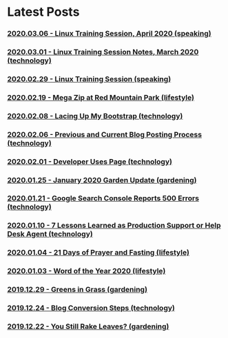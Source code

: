 ﻿---
date: 2019-12-22
description: Information about this blog and Kenny Robinson.
author: Kenny Robinson
---

# Latest Posts

### [2020.03.06 - Linux Training Session, April 2020 (speaking)](/speaking/2020.03.06-linux-training-session-april-2020) 
### [2020.03.01 - Linux Training Session Notes, March 2020 (technology)](/technology/2020.03.01-linux-training-session) 
### [2020.02.29 - Linux Training Session (speaking)](/speaking/2020.02.29-linux-training-session) 
### [2020.02.19 - Mega Zip at Red Mountain Park (lifestyle)](/lifestyle/2020.02.19-mega-zip-at-red-mountain-park) 
### [2020.02.08 - Lacing Up My Bootstrap (technology)](/technology/2020.02.08-lacing-up-my-bootstrap) 
### [2020.02.06 - Previous and Current Blog Posting Process (technology)](/technology/2020.02.06-previous-and-current-blog-posting-process) 
### [2020.02.01 - Developer Uses Page (technology)](/technology/2020.02.01-developer-uses-page) 
### [2020.01.25 - January 2020 Garden Update (gardening)](/gardening/2020.01.25-january-2020-garden-update) 
### [2020.01.21 - Google Search Console Reports 500 Errors (technology)](/technology/2020.01.21-google-search-console-reports-500-errors) 
### [2020.01.10 - 7 Lessons Learned as Production Support or Help Desk Agent (technology)](/technology/2020.01.10-7-lessons-from-production-support) 
### [2020.01.04 - 21 Days of Prayer and Fasting  (lifestyle)](/lifestyle/2020.01.04-21-days-of-prayer-and-fasting) 
### [2020.01.03 - Word of the Year 2020 (lifestyle)](/lifestyle/2020.01.03-word-of-the-year) 
### [2019.12.29 - Greens in Grass (gardening)](/gardening/2019.12.29-greens-in-grass) 
### [2019.12.24 - Blog Conversion Steps (technology)](/technology/2019.12.24-blog-conversion-steps) 
### [2019.12.22 - You Still Rake Leaves? (gardening)](/gardening/2019.12.22-you-still-rake-leaves) 
